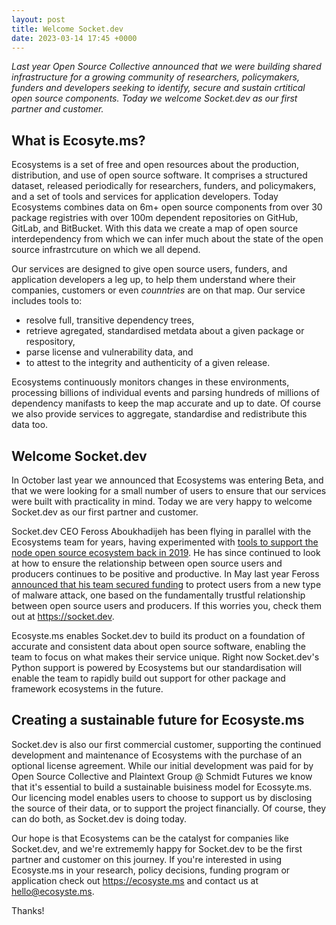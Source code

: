 ```yaml
---
layout: post
title: Welcome Socket.dev
date: 2023-03-14 17:45 +0000
---
```


_Last year Open Source Collective announced that we were building shared infrastructure for a growing community of researchers, policymakers, funders and developers seeking to identify, secure and sustain crtitical open source components. Today we welcome Socket.dev as our first partner and customer._

## What is Ecosyte.ms?

Ecosystems is a set of free and open resources about the production, distribution, and use of open source software. It comprises a structured dataset, released periodically for researchers, funders, and policymakers, and a set of tools and services for application developers. Today Ecosystems combines data on 6m+ open source components from over 30 package registries with over 100m dependent repositories on GitHub, GitLab, and BitBucket. With this data we create a map of open source interdependency from which we can infer much about the state of the open source infrastrcuture on which we all depend. 

Our services are designed to give open source users, funders, and application developers a leg up, to help them understand where their companies, customers or even _counntries_ are on that map. Our service includes tools to:

- resolve full, transitive dependency trees, 
- retrieve agregated, standardised metdata about a given package or respository, 
- parse license and vulnerability data, and 
- to attest to the integrity and authenticity of a given release. 

Ecosystems continuously monitors changes in these environments, processing billions of individual events and parsing hundreds of millions of dependency manifasts to keep the map accurate and up to date. Of course we also provide services to aggregate, standardise and redistribute this data too. 

## Welcome Socket.dev

In October last year we announced that Ecosystems was entering Beta, and that we were looking for a small number of users to ensure that our services were built with practicality in mind. Today we are very happy to welcome Socket.dev as our first partner and customer. 

Socket.dev CEO Feross Aboukhadijeh has been flying in parallel with the Ecosystems team for years, having experimented with [tools to support the node open source ecosystem back in 2019](https://feross.org/npm-install-funding/). He has since continued to look at how to ensure the relationship between open source users and producers continues to be positive and productive. In May last year Feross [announced that his team secured funding](https://socket.dev/blog/series-seed) to protect users from a new type of malware attack, one based on the fundamentally trustful relationship between open source users and producers. If this worries you, check them out at https://socket.dev.

Ecosyste.ms enables Socket.dev to build its product on a foundation of accurate and consistent data about open source software, enabling the team to focus on what makes their service unique. Right now Socket.dev's Python support is powered by Ecosystems but our standardisation will enable the team to rapidly build out support for other package and framework ecosystems in the future. 

## Creating a sustainable future for Ecosyste.ms

Socket.dev is also our first commercial customer, supporting the continued development and maintenance of Ecosystems with the purchase of an optional license agreement. While our initial development was paid for by Open Source Collective and Plaintext Group @ Schmidt Futures we know that it's essential to build a sustainable buisiness model for Ecossyte.ms. Our licencing model enables users to choose to support us by disclosing the source of their data, or to support the project financially. Of course, they can do both, as Socket.dev is doing today.

Our hope is that Ecosystems can be the catalyst for companies like Socket.dev, and we're extrememly happy for Socket.dev to be the first partner and customer on this journey. If you're interested in using Ecosyste.ms in your research, policy decisions, funding program or application check out https://ecosyste.ms and contact us at hello@ecosyste.ms.

Thanks!